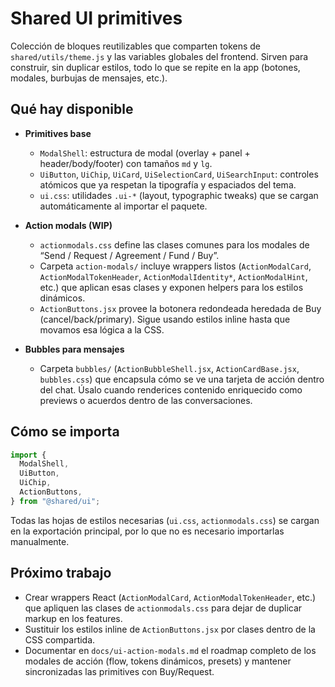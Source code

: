# Shared UI primitives

Colección de bloques reutilizables que comparten tokens de `shared/utils/theme.js` y las variables globales del frontend. Sirven para construir, sin duplicar estilos, todo lo que se repite en la app (botones, modales, burbujas de mensajes, etc.).

## Qué hay disponible

- **Primitives base**
  - `ModalShell`: estructura de modal (overlay + panel + header/body/footer) con tamaños `md` y `lg`.
  - `UiButton`, `UiChip`, `UiCard`, `UiSelectionCard`, `UiSearchInput`: controles atómicos que ya respetan la tipografía y espaciados del tema.
  - `ui.css`: utilidades `.ui-*` (layout, typographic tweaks) que se cargan automáticamente al importar el paquete.

- **Action modals (WIP)**
  - `actionmodals.css` define las clases comunes para los modales de “Send / Request / Agreement / Fund / Buy”.
  - Carpeta `action-modals/` incluye wrappers listos (`ActionModalCard`, `ActionModalTokenHeader`, `ActionModalIdentity*`, `ActionModalHint`, etc.) que aplican esas clases y exponen helpers para los estilos dinámicos.
  - `ActionButtons.jsx` provee la botonera redondeada heredada de Buy (cancel/back/primary). Sigue usando estilos inline hasta que movamos esa lógica a la CSS.

- **Bubbles para mensajes**
  - Carpeta `bubbles/` (`ActionBubbleShell.jsx`, `ActionCardBase.jsx`, `bubbles.css`) que encapsula cómo se ve una tarjeta de acción dentro del chat. Úsalo cuando renderices contenido enriquecido como previews o acuerdos dentro de las conversaciones.

## Cómo se importa

```jsx
import {
  ModalShell,
  UiButton,
  UiChip,
  ActionButtons,
} from "@shared/ui";
```

Todas las hojas de estilos necesarias (`ui.css`, `actionmodals.css`) se cargan en la exportación principal, por lo que no es necesario importarlas manualmente.

## Próximo trabajo

- Crear wrappers React (`ActionModalCard`, `ActionModalTokenHeader`, etc.) que apliquen las clases de `actionmodals.css` para dejar de duplicar markup en los features.
- Sustituir los estilos inline de `ActionButtons.jsx` por clases dentro de la CSS compartida.
- Documentar en `docs/ui-action-modals.md` el roadmap completo de los modales de acción (flow, tokens dinámicos, presets) y mantener sincronizadas las primitives con Buy/Request.
